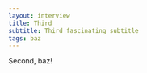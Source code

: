```yaml
---
layout: interview
title: Third
subtitle: Third fascinating subtitle
tags: baz
---
```


Second, baz!
